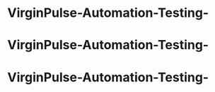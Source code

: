 # VirginPulse-Automation-Testing-
# VirginPulse-Automation-Testing-
# VirginPulse-Automation-Testing-
